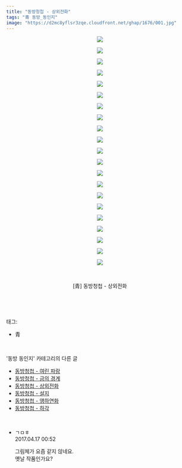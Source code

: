 ```yaml
---
title: "동방청첩 - 상외전화"
tags: "青 동방_동인지"
image: "https://d2mc8yflsr3zqe.cloudfront.net/ghap/1676/001.jpg"
---
```

<div class="article">
<p style="text-align: center; clear: none; float: none;"><img src="{{ site.imgserver2 }}/ghap/1676/001.jpg"/></p>
<p style="text-align: center; clear: none; float: none;"><img src="{{ site.imgserver2 }}/ghap/1676/002.jpg"/></p>
<p style="text-align: center; clear: none; float: none;"><img src="{{ site.imgserver2 }}/ghap/1676/003.jpg"/></p>
<p style="text-align: center; clear: none; float: none;"><img src="{{ site.imgserver2 }}/ghap/1676/004.jpg"/></p>
<p style="text-align: center; clear: none; float: none;"><img src="{{ site.imgserver2 }}/ghap/1676/005.jpg"/></p>
<p style="text-align: center; clear: none; float: none;"><img src="{{ site.imgserver2 }}/ghap/1676/006.jpg"/></p>
<p style="text-align: center; clear: none; float: none;"><img src="{{ site.imgserver2 }}/ghap/1676/007.jpg"/></p>
<p style="text-align: center; clear: none; float: none;"><img src="{{ site.imgserver2 }}/ghap/1676/008.jpg"/></p>
<p style="text-align: center; clear: none; float: none;"><img src="{{ site.imgserver2 }}/ghap/1676/009.jpg"/></p>
<p style="text-align: center; clear: none; float: none;"><img src="{{ site.imgserver2 }}/ghap/1676/010.jpg"/></p>
<p style="text-align: center; clear: none; float: none;"><img src="{{ site.imgserver2 }}/ghap/1676/011.jpg"/></p>
<p style="text-align: center; clear: none; float: none;"><img src="{{ site.imgserver2 }}/ghap/1676/012.jpg"/></p>
<p style="text-align: center; clear: none; float: none;"><img src="{{ site.imgserver2 }}/ghap/1676/013.jpg"/></p>
<p style="text-align: center; clear: none; float: none;"><img src="{{ site.imgserver2 }}/ghap/1676/014.jpg"/></p>
<p style="text-align: center; clear: none; float: none;"><img src="{{ site.imgserver2 }}/ghap/1676/015.jpg"/></p>
<p style="text-align: center; clear: none; float: none;"><img src="{{ site.imgserver2 }}/ghap/1676/016.jpg"/></p>
<p style="text-align: center; clear: none; float: none;"><img src="{{ site.imgserver2 }}/ghap/1676/017.jpg"/></p>
<p style="text-align: center; clear: none; float: none;"><img src="{{ site.imgserver2 }}/ghap/1676/018.jpg"/></p>
<p style="text-align: center; clear: none; float: none;"><img src="{{ site.imgserver2 }}/ghap/1676/019.jpg"/></p>
<p style="text-align: center; clear: none; float: none;"><img src="{{ site.imgserver2 }}/ghap/1676/020.jpg"/></p>
<p style="text-align: center; clear: none; float: none;"><img src="{{ site.imgserver2 }}/ghap/1676/021.jpg"/></p>
<p style="text-align: center; clear: none; float: none;"><br/></p>
<p style="text-align: center; clear: none; float: none;">[青] 동방청첩 - 상외전화</p>
<p><br/></p>
</div><br/>
<div class="tagTrail">
<p>태그: </p>
<ul>
<li>青</li>
</ul>
</div><br/>
<div class="another">
<p>'동방 동인지' 카테고리의 다른 글</p>
<ul>
<li><a href="/ghap_1678">동방청첩 - 여린 파랑</a></li>
<li><a href="/ghap_1677">동방청첩 - 금의 경계</a></li>
<li><a href="/ghap_1676">동방청첩 - 상외전화</a></li>
<li><a href="/ghap_1675">동방청첩 - 설지</a></li>
<li><a href="/ghap_1674">동방청첩 - 앵하연화</a></li>
<li><a href="/ghap_1673">동방청첩 - 하각</a></li>
</ul>
</div><br/>
<div class="cb_module cb_fluid">
<div class="cb_wrt cb_profile">
<div class="comment">
<ul>
<li class="cb_thumb_off" id="comment14966904">
<div class="cb_comment_area">
<div class="cb_info_area">
<div class="cb_section">
<span class="cb_nick_name">ㄱㅁㅎ</span>
</div>
<div class="cb_section">
<span class="cb_date">2017.04.17 00:52 </span>
</div>
</div>
<div class="cb_dsc_comment">
<p class="cb_dsc">
											그림체가 요즘 같지 않네요.<br/>
옛날 작품인가요?
										</p>
</div>
</div></li>
</ul>
</div>
</div><!-- commentList close -->
</div><br/>
